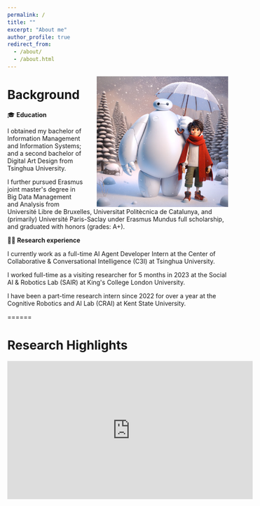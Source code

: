 ```yaml
---
permalink: /
title: ""
excerpt: "About me"
author_profile: true
redirect_from: 
  - /about/
  - /about.html
---
```


<!-- ![image](/images/baymax1.png){: .align-right width:"300px"} -->
<img src="images/baymax1.png" alt="Illustration of combining vision and language modalities" style="float:right; width:300px; margin-left: 30px;"/>

# Background 
🎓 **Education**

I obtained my bachelor of Information Management and Information Systems; and a second bachelor of Digital Art Design from Tsinghua University. 

I further pursued Erasmus joint master's degree in Big Data Management and Analysis from Université Libre de Bruxelles, Universitat Politècnica de Catalunya, and (primarily) Université Paris-Saclay under Erasmus Mundus full scholarship, and graduated with honors (grades: A+).

👨‍💻 **Research experience**

I currently work as a full-time AI Agent Developer Intern at the Center of Collaborative & Conversational Intelligence (C3I) at Tsinghua University. 

I worked full-time as a visiting researcher for 5 months in 2023 at the Social AI & Robotics Lab (SAIR) at King's College London University. 

I have been a part-time research intern since 2022 for over a year at the Cognitive Robotics and AI Lab (CRAI) at Kent State University.

======
# Research Highlights

<iframe width="560" height="315" src="https://www.youtube.com/embed/eO2Xg390JKw?si=mOFNsqoG9LMpq7-0" title="Physics Representation Learning for Dexterous Manipulation Planning" frameborder="0" allow="accelerometer; autoplay; clipboard-write; encrypted-media; gyroscope; picture-in-picture; web-share" referrerpolicy="strict-origin-when-cross-origin" allowfullscreen></iframe>
